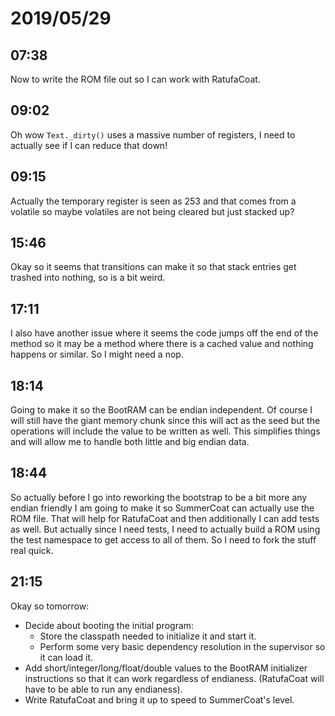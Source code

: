 # 2019/05/29

## 07:38

Now to write the ROM file out so I can work with RatufaCoat.

## 09:02

Oh wow `Text._dirty()` uses a massive number of registers, I need to actually
see if I can reduce that down!

## 09:15

Actually the temporary register is seen as 253 and that comes from a volatile
so maybe volatiles are not being cleared but just stacked up?

## 15:46

Okay so it seems that transitions can make it so that stack entries get
trashed into nothing, so is a bit weird.

## 17:11

I also have another issue where it seems the code jumps off the end of the
method so it may be a method where there is a cached value and nothing happens
or similar. So I might need a nop.

## 18:14

Going to make it so the BootRAM can be endian independent. Of course I will
still have the giant memory chunk since this will act as the seed but the
operations will include the value to be written as well. This simplifies
things and will allow me to handle both little and big endian data.

## 18:44

So actually before I go into reworking the bootstrap to be a bit more any
endian friendly I am going to make it so SummerCoat can actually use the ROM
file. That will help for RatufaCoat and then additionally I can add tests as
well. But actually since I need tests, I need to actually build a ROM using
the test namespace to get access to all of them. So I need to fork the
stuff real quick.

## 21:15

Okay so tomorrow:

 * Decide about booting the initial program:
   * Store the classpath needed to initialize it and start it.
   * Perform some very basic dependency resolution in the supervisor so it
     can load it.
 * Add short/integer/long/float/double values to the BootRAM initializer
   instructions so that it can work regardless of endianess. (RatufaCoat
   will have to be able to run any endianess).
 * Write RatufaCoat and bring it up to speed to SummerCoat's level.
